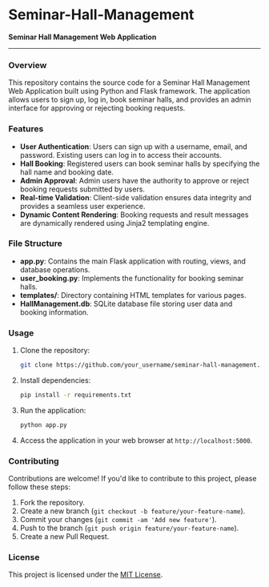 # Seminar-Hall-Management
**Seminar Hall Management Web Application**

---

### Overview

This repository contains the source code for a Seminar Hall Management Web Application built using Python and Flask framework. The application allows users to sign up, log in, book seminar halls, and provides an admin interface for approving or rejecting booking requests.

### Features

- **User Authentication**: Users can sign up with a username, email, and password. Existing users can log in to access their accounts.
- **Hall Booking**: Registered users can book seminar halls by specifying the hall name and booking date.
- **Admin Approval**: Admin users have the authority to approve or reject booking requests submitted by users.
- **Real-time Validation**: Client-side validation ensures data integrity and provides a seamless user experience.
- **Dynamic Content Rendering**: Booking requests and result messages are dynamically rendered using Jinja2 templating engine.

### File Structure

- **app.py**: Contains the main Flask application with routing, views, and database operations.
- **user_booking.py**: Implements the functionality for booking seminar halls.
- **templates/**: Directory containing HTML templates for various pages.
- **HallManagement.db**: SQLite database file storing user data and booking information.

### Usage

1. Clone the repository:

   ```bash
   git clone https://github.com/your_username/seminar-hall-management.git
   ```

2. Install dependencies:

   ```bash
   pip install -r requirements.txt
   ```

3. Run the application:

   ```bash
   python app.py
   ```

4. Access the application in your web browser at `http://localhost:5000`.

### Contributing

Contributions are welcome! If you'd like to contribute to this project, please follow these steps:

1. Fork the repository.
2. Create a new branch (`git checkout -b feature/your-feature-name`).
3. Commit your changes (`git commit -am 'Add new feature'`).
4. Push to the branch (`git push origin feature/your-feature-name`).
5. Create a new Pull Request.

### License

This project is licensed under the [MIT License](LICENSE).
